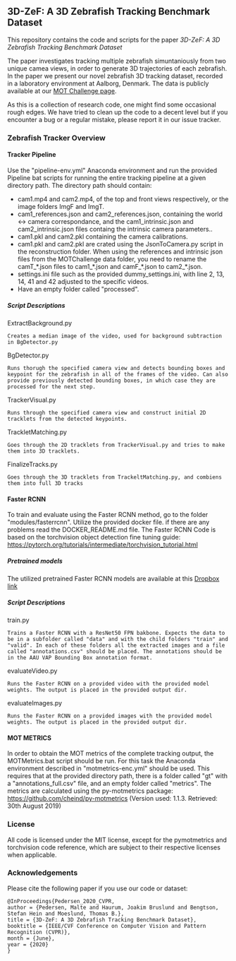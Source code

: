 ## 3D-ZeF: A 3D Zebrafish Tracking Benchmark Dataset

This repository contains the code and scripts for the paper *3D-ZeF: A 3D Zebrafish Tracking Benchmark Dataset*

The paper investigates tracking multiple zebrafish simuntaniously from two unique camea views, in order to generate 3D trajectories of each zebrafish.
In the paper we present our novel zebrafish 3D tracking dataset, recorded in a laboratory environment at Aalborg, Denmark. The data is publicly available at our [MOT Challenge page](https://motchallenge.net/data/3D-ZeF20).


As this is a collection of research code, one might find some occasional rough edges. We have tried to clean up the code to a decent level but if you encounter a bug or a regular mistake, please report it in our issue tracker. 


### Zebrafish Tracker Overview
#### Tracker Pipeline 
Use the "pipeline-env.yml" Anaconda environment and run the provided Pipeline bat scripts for running the entire tracking pipeline at a given directory path. The directory path should contain:
 
 * cam1.mp4 and cam2.mp4, of the top and front views respectively, or the image folders ImgF and ImgT.
 * cam1_references.json and cam2_references.json, containing the world <-> camera correspondance, and the cam1_intrinsic.json and cam2_intrinsic.json files containg the intrinsic camera parameters..
 * cam1.pkl and cam2.pkl containing the camera calibrations.
 * cam1.pkl and cam2.pkl are crated using the JsonToCamera.py script in the reconstruction folder. When using the references and intrinsic json files from the MOTChallenge data folder, you need to rename the camT_\*.json files to cam1_\*.json and camF_\*.json to cam2_\*.json.  
 * settings.ini file such as the provided dummy_settings.ini, with line 2, 13, 14, 41 and 42 adjusted to the specific videos.
 * Have an empty folder called "processed".


##### Script Descriptions

ExtractBackground.py
    
    Creates a median image of the video, used for background subtraction in BgDetector.py

BgDetector.py
    
    Runs thorugh the specified camera view and detects bounding boxes and keypoint for the zebrafish in all of the frames of the video. Can also provide previously detected bounding boxes, in which case they are processed for the next step.

TrackerVisual.py
    
    Runs through the specified camera view and construct initial 2D tracklets from the detected keypoints.
    
TrackletMatching.py
    
    Goes through the 2D tracklets from TrackerVisual.py and tries to make them into 3D tracklets.
    
FinalizeTracks.py
    
    Goes through the 3D tracklets from TrackeltMatching.py, and combiens them into full 3D tracks



#### Faster RCNN
To train and evaluate using the Faster RCNN method, go to the folder "modules/fasterrcnn".
Utilize the provided docker file. if there are any problems read the DOCKER_README.md file.
The Faster RCNN Code is based on the torchvision object detection fine tuning guide: https://pytorch.org/tutorials/intermediate/torchvision_tutorial.html

##### Pretrained models

The utilized pretrained Faster RCNN models are available at this [Dropbox link](https://www.dropbox.com/s/fesalzi16usruso/3DZeF_pretrained_fasterrcnn.zip?dl=0)

##### Script Descriptions

train.py
    
    Trains a Faster RCNN with a ResNet50 FPN bakbone. Expects the data to be in a subfolder called "data" and with the child folders "train" and "valid". In each of these folders all the extracted images and a file called "annotations.csv" should be placed. The annotations should be in the AAU VAP Bounding Box annotation format.

evaluateVideo.py
    
    Runs the Faster RCNN on a provided video with the provided model weights. The output is placed in the provided output dir.

evaluateImages.py
    
    Runs the Faster RCNN on a provided images with the provided model weights. The output is placed in the provided output dir.


#### MOT METRICS
In order to obtain the MOT metrics of the complete tracking output, the MOTMetrics.bat script should be run. For this task the Anaconda environment described in "motmetrics-enc.yml" should be used.
This requires that at the provided directory path, there is a folder called "gt" with a "annotations_full.csv" file, and an empty folder called "metrics".
The metrics are calculated using the py-motmetrics package: https://github.com/cheind/py-motmetrics (Version used: 1.1.3.  Retrieved: 30th August 2019)



### License

All code is licensed under the MIT license, except for the pymotmetrics and torchvision code reference, which are subject to their respective licenses when applicable.



### Acknowledgements
Please cite the following paper if you use our code or dataset:

```TeX
@InProceedings{Pedersen_2020_CVPR,
author = {Pedersen, Malte and Haurum, Joakim Bruslund and Bengtson, Stefan Hein and Moeslund, Thomas B.},
title = {3D-ZeF: A 3D Zebrafish Tracking Benchmark Dataset},
booktitle = {IEEE/CVF Conference on Computer Vision and Pattern Recognition (CVPR)},
month = {June},
year = {2020}
}
```